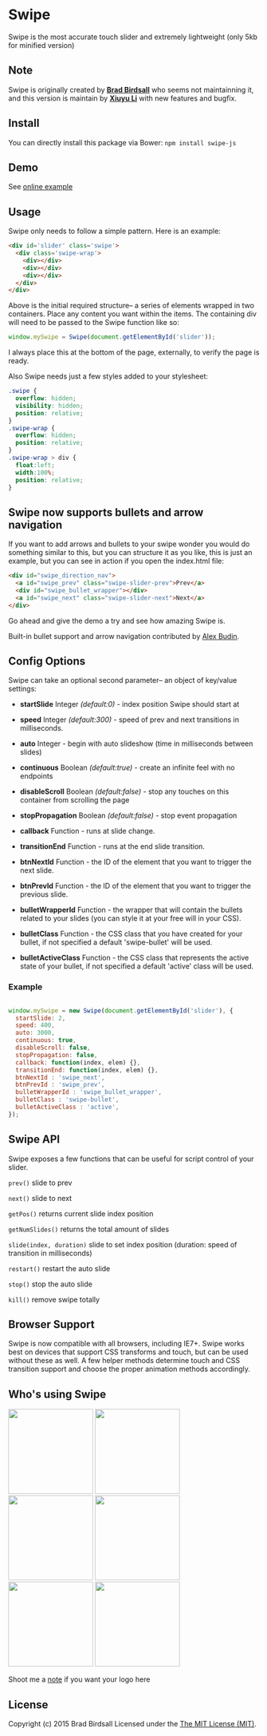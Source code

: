 # Swipe

Swipe is the most accurate touch slider and extremely lightweight (only 5kb for minified version)

## Note

Swipe is originally created by **[Brad Birdsall](https://github.com/thebird)** who seems not maintainning it, and this version is maintain by **[Xiuyu Li](https://github.com/nickleefly)** with new features and bugfix.

## Install

You can directly install this package via Bower: `npm install swipe-js`


## Demo

See [online example](http://nickleefly.github.io/swipe/)

## Usage
Swipe only needs to follow a simple pattern. Here is an example:

``` html
<div id='slider' class='swipe'>
  <div class='swipe-wrap'>
    <div></div>
    <div></div>
    <div></div>
  </div>
</div>
```

Above is the initial required structure– a series of elements wrapped in two containers. Place any content you want within the items. The containing div will need to be passed to the Swipe function like so:

``` js
window.mySwipe = Swipe(document.getElementById('slider'));
```

I always place this at the bottom of the page, externally, to verify the page is ready.

Also Swipe needs just a few styles added to your stylesheet:

``` css
.swipe {
  overflow: hidden;
  visibility: hidden;
  position: relative;
}
.swipe-wrap {
  overflow: hidden;
  position: relative;
}
.swipe-wrap > div {
  float:left;
  width:100%;
  position: relative;
}
```

## Swipe now supports bullets and arrow navigation

If you want to add arrows and bullets to your swipe wonder you would do something similar to this, but you can structure it as you like, this is just an example, but you can see in action if you open the index.html file:

``` html
<div id="swipe_direction_nav">
  <a id="swipe_prev" class="swipe-slider-prev">Prev</a>
  <div id="swipe_bullet_wrapper"></div>
  <a id="swipe_next" class="swipe-slider-next">Next</a>
</div>
```

Go ahead and give the demo a try and see how amazing Swipe is.

Built-in bullet support and arrow navigation contributed by [Alex Budin](https://github.com/alex-b).


## Config Options

Swipe can take an optional second parameter– an object of key/value settings:

- **startSlide** Integer *(default:0)* - index position Swipe should start at

-	**speed** Integer *(default:300)* - speed of prev and next transitions in milliseconds.

- **auto** Integer - begin with auto slideshow (time in milliseconds between slides)

- **continuous** Boolean *(default:true)* - create an infinite feel with no endpoints

- **disableScroll** Boolean *(default:false)* - stop any touches on this container from scrolling the page

- **stopPropagation** Boolean *(default:false)* - stop event propagation

-	**callback** Function - runs at slide change.

- **transitionEnd** Function - runs at the end slide transition.

- **btnNextId** Function - the ID of the element that you want to trigger the next slide.

- **btnPrevId** Function - the ID of the element that you want to trigger the previous slide.

- **bulletWrapperId** Function - the wrapper that will contain the bullets related to your slides (you can style it at your free will in your CSS).

- **bulletClass** Function - the CSS class that you have created for your bullet, if not specified a default 'swipe-bullet' will be used.

- **bulletActiveClass** Function - the CSS class that represents the active state of your bullet, if not specified a default 'active' class will be used.

### Example

``` js

window.mySwipe = new Swipe(document.getElementById('slider'), {
  startSlide: 2,
  speed: 400,
  auto: 3000,
  continuous: true,
  disableScroll: false,
  stopPropagation: false,
  callback: function(index, elem) {},
  transitionEnd: function(index, elem) {},
  btnNextId : 'swipe_next',
  btnPrevId : 'swipe_prev',
  bulletWrapperId : 'swipe_bullet_wrapper',
  bulletClass : 'swipe-bullet',
  bulletActiveClass : 'active',
});

```

## Swipe API

Swipe exposes a few functions that can be useful for script control of your slider.

`prev()` slide to prev

`next()` slide to next

`getPos()` returns current slide index position

`getNumSlides()` returns the total amount of slides

`slide(index, duration)` slide to set index position (duration: speed of transition in milliseconds)

`restart()` restart the auto slide

`stop()` stop the auto slide

`kill()` remove swipe totally

## Browser Support
Swipe is now compatible with all browsers, including IE7+. Swipe works best on devices that support CSS transforms and touch, but can be used without these as well. A few helper methods determine touch and CSS transition support and choose the proper animation methods accordingly.

## Who's using Swipe
<img src='icons/cnn.png' width='170'>
<img src='icons/airbnb.png' width='170'>
<img src='icons/nhl.png' width='170'>
<img src='icons/htc.png' width='170'>
<img src='icons/thinkgeek.png' width='170'>
<img src='icons/snapguide.png' width='170'>

Shoot me a [note](mailto:nickleefly@gmail.com) if you want your logo here

## License
Copyright (c) 2015 Brad Birdsall Licensed under the [The MIT License (MIT)](http://opensource.org/licenses/MIT).
